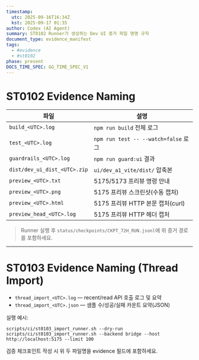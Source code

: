 ```yaml
---
timestamp:
  utc: 2025-09-16T16:34Z
  kst: 2025-09-17 01:35
author: Codex (AI Agent)
summary: ST0102 Runner가 생성하는 Dev UI 증거 파일 명명 규칙
document_type: evidence_manifest
tags:
  - #evidence
  - #st0102
phase: present
DOCS_TIME_SPEC: GG_TIME_SPEC_V1
---
```


# ST0102 Evidence Naming

| 파일 | 설명 |
| --- | --- |
| `build_<UTC>.log` | `npm run build` 전체 로그 |
| `test_<UTC>.log` | `npm run test -- --watch=false` 로그 |
| `guardrails_<UTC>.log` | `npm run guard:ui` 결과 |
| `dist/dev_ui_dist_<UTC>.zip` | `ui/dev_a1_vite/dist/` 압축본 |
| `preview_<UTC>.txt` | 5175/5173 프리뷰 명령 안내 |
| `preview_<UTC>.png` | 5175 프리뷰 스크린샷(수동 캡처) |
| `preview_<UTC>.html` | 5175 프리뷰 HTTP 본문 캡처(curl) |
| `preview_head_<UTC>.log` | 5175 프리뷰 HTTP 헤더 캡처 |

> Runner 실행 후 `status/checkpoints/CKPT_72H_RUN.jsonl`에 위 증거 경로를 포함하세요.

---

# ST0103 Evidence Naming (Thread Import)

- `thread_import_<UTC>.log` — recent/read API 호출 로그 및 요약
- `thread_import_<UTC>.json` — 샘플 수/성공/실패 카운트 요약(JSON)

실행 예시:

```
scripts/ci/st0103_import_runner.sh --dry-run
scripts/ci/st0103_import_runner.sh --backend bridge --host http://localhost:5175 --limit 100
```

검증 체크포인트 작성 시 위 두 파일명을 evidence 필드에 포함하세요.
